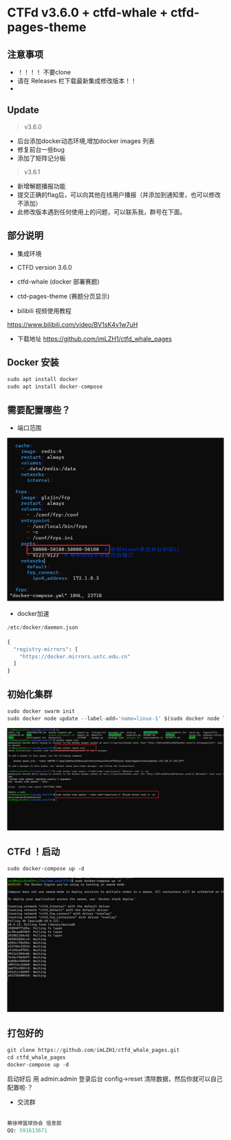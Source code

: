 # CTFd v3.6.0 + ctfd-whale + ctfd-pages-theme


## 注意事项
- ！！！！ 不要clone
- 请在 Releases 栏下载最新集成修改版本！！
- 




## Update

> v3.6.0
- 后台添加docker动态环境,增加docker images 列表
- 修复前台一些bug
- 添加了矩阵记分板

> v3.6.1
- 新增解题播报功能
- 提交正确的flag后，可以向其他在线用户播报（并添加到通知里，也可以修改不添加）
- 此修改版本遇到任何使用上的问题，可以联系我，群号在下面。

## 部分说明

* 集成环境

- CTFD version 3.6.0
- ctfd-whale  (docker 部署赛题)
- ctd-pages-theme (赛题分页显示)



- bilibili 视频使用教程

https://www.bilibili.com/video/BV1sK4y1w7uH

- 下载地址
https://github.com/imLZH1/ctfd_whale_pages






## Docker 安装



```python
sudo apt install docker
sudo apt install docker-compose
```





## 需要配置哪些？





* 端口范围



![image](image-20230920042250-cotz2cn.png)





* docker加速

```python
/etc/docker/daemon.json 

{
  "registry-mirrors": [
    "https://docker.mirrors.ustc.edu.cn"
  ]
}
```



## 初始化集群



```python
sudo docker swarm init
sudo docker node update --label-add='name=linux-1' $(sudo docker node ls -q)
```

![image](image-20230920042406-kbsxzt3.png)​





## CTFd ！启动



```pytthon
sudo docker-compose up -d
```

![image](image-20230920042620-jes8gsf.png)​



## 打包好的



```python
git clone https://github.com/imLZH1/ctfd_whale_pages.git
cd ctfd_whale_pages
docker-compose up -d

```



启动好后 用 admin:admin 登录后台 config->reset 清除数据，然后你就可以自己配置啦·？



* 交流群

```python

蔡徐坤篮球协会 信息部
QQ: 591613671
```

